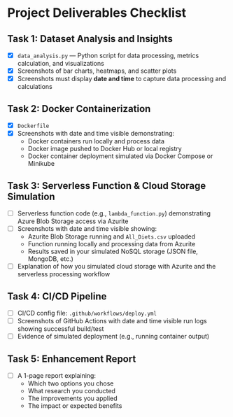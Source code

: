 # Project Deliverables Checklist

## Task 1: Dataset Analysis and Insights
- [x] `data_analysis.py` — Python script for data processing, metrics calculation, and visualizations
- [x] Screenshots of bar charts, heatmaps, and scatter plots
- [x] Screenshots must display **date and time** to capture data processing and calculations

## Task 2: Docker Containerization
- [x] `Dockerfile`
- [x] Screenshots with date and time visible demonstrating:
  - Docker containers run locally and process data
  - Docker image pushed to Docker Hub or local registry
  - Docker container deployment simulated via Docker Compose or Minikube

## Task 3: Serverless Function & Cloud Storage Simulation
- [ ] Serverless function code (e.g., `lambda_function.py`) demonstrating Azure Blob Storage access via Azurite
- [ ] Screenshots with date and time visible showing:
  - Azurite Blob Storage running and `All_Diets.csv` uploaded
  - Function running locally and processing data from Azurite
  - Results saved in your simulated NoSQL storage (JSON file, MongoDB, etc.)
- [ ] Explanation of how you simulated cloud storage with Azurite and the serverless processing workflow

## Task 4: CI/CD Pipeline
- [ ] CI/CD config file: `.github/workflows/deploy.yml`
- [ ] Screenshots of GitHub Actions with date and time visible run logs showing successful build/test
- [ ] Evidence of simulated deployment (e.g., running container output)

## Task 5: Enhancement Report
- [ ] A 1-page report explaining:
  - Which two options you chose
  - What research you conducted
  - The improvements you applied
  - The impact or expected benefits
